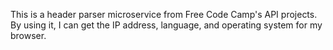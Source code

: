 This is a header parser microservice from Free Code Camp's API projects. By using it, I can get the IP address, language, and operating system for my browser.